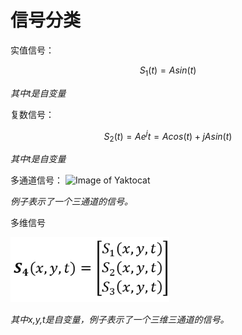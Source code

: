 # 信号分类

实值信号：

$$
S_1 (t)=Asin(t)
$$

*其中t是自变量*

复数信号：

$$
S_2 (t)=Ae^jt=Acos(t)+jAsin(t)
$$

*其中t是自变量*

多通道信号：
![Image of Yaktocat](https://octodex.github.com/images/yaktocat.png)


*例子表示了一个三通道的信号。*

多维信号

<img title="" src="image/多通道多维信号.png" alt="" data-align="center" style="zoom:80%;">

*其中x,y,t是自变量，例子表示了一个三维三通道的信号。*


